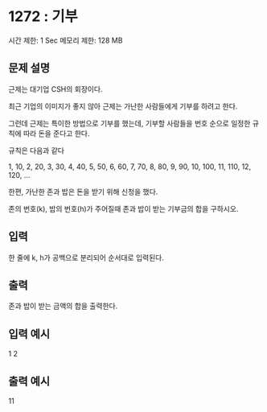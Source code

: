 # 1272 : 기부
시간 제한: 1 Sec  메모리 제한: 128 MB
  
## 문제 설명    
근제는 대기업 CSH의 회장이다.

최근 기업의 이미지가 좋지 않아 근제는 가난한 사람들에게 기부를 하려고 한다.

그런데 근제는 특이한 방법으로 기부를 했는데, 기부할 사람들을 번호 순으로 일정한 규칙에 따라 돈을 준다고 한다.

규칙은 다음과 같다

1, 10, 2, 20, 3, 30, 4, 40, 5, 50, 6, 60, 7, 70, 8, 80, 9, 90, 10, 100, 11, 110, 12, 120, ...

한편, 가난한 존과 밥은 돈을 받기 위해 신청을 했다.

존의 번호(k), 밥의 번호(h)가 주어질때 존과 밥이 받는 기부금의 합을 구하시오.

## 입력
한 줄에 k, h가 공백으로 분리되어 순서대로 입력된다.

## 출력
존과 밥이 받는 금액의 합을 출력한다.

## 입력 예시   
1 2

## 출력 예시
11